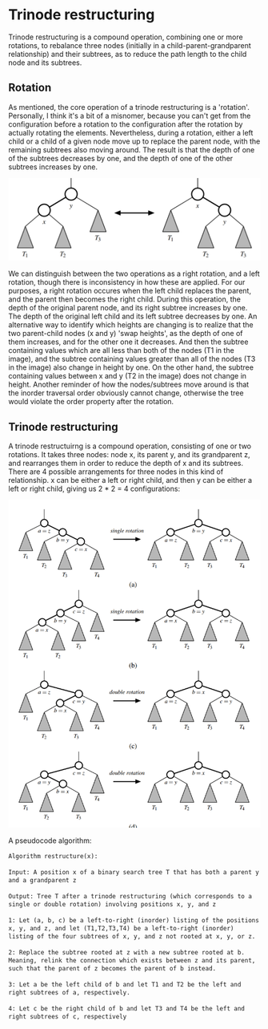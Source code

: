 # Trinode restructuring

Trinode restructuring is a compound operation, combining one or more rotations, to rebalance three nodes (initially in a child-parent-grandparent relationship) and their subtrees, as to reduce the path length to the child node and its subtrees.

## Rotation

As mentioned, the core operation of a trinode restructuring is a 'rotation'. Personally, I think it's a bit of a misnomer, because you can't get from the configuration before a rotation to the configuration after the rotation by actually rotating the elements. Nevertheless, during a rotation, either a left child or a child of a given node move up to replace the parent node, with the remaining subtrees also moving around. The result is that the depth of one of the subtrees decreases by one, and the depth of one of the other subtrees increases by one.

<img src="./tree_rotation.png">

We can distinguish between the two operations as a right rotation, and a left rotation, though there is inconsistency in how these are applied. For our purposes, a right rotation occures when the left child replaces the parent, and the parent then becomes the right child. During this operation, the depth of the original parent node, and its right subtree increases by one. The depth of the original left child and its left subtree decreases by one. An alternative way to identify which heights are changing is to realize that the two parent-child nodes (x and y) 'swap heights', as the depth of one of them increases, and for the other one it decreases. And then the subtree containing values which are all less than both of the nodes (T1 in the image), and the subtree containing values greater than all of the nodes (T3 in the image) also change in height by one. On the other hand, the subtree containing values between x and y (T2 in the image) does not change in height. Another reminder of how the nodes/subtrees move around is that the inorder traversal order obviously cannot change, otherwise the tree would violate the order property after the rotation.

## Trinode restructuring

A trinode restructuirng is a compound operation, consisting of one or two rotations. It takes three nodes: node x, its parent y, and its grandparent z, and rearranges them in order to reduce the depth of x and its subtrees. There are 4 possible arrangements for three nodes in this kind of relationship. x can be either a left or right child, and then y can be either a left or right child, giving us 2 * 2 = 4 configurations:

<img src="./trinode_restructuring.png">

A pseudocode algorithm:

```
Algorithm restructure(x):

Input: A position x of a binary search tree T that has both a parent y and a grandparent z

Output: Tree T after a trinode restructuring (which corresponds to a single or double rotation) involving positions x, y, and z

1: Let (a, b, c) be a left-to-right (inorder) listing of the positions x, y, and z, and let (T1,T2,T3,T4) be a left-to-right (inorder) listing of the four subtrees of x, y, and z not rooted at x, y, or z.

2: Replace the subtree rooted at z with a new subtree rooted at b. Meaning, relink the connection which exists between z and its parent, such that the parent of z becomes the parent of b instead.

3: Let a be the left child of b and let T1 and T2 be the left and right subtrees of a, respectively.

4: Let c be the right child of b and let T3 and T4 be the left and right subtrees of c, respectively
```